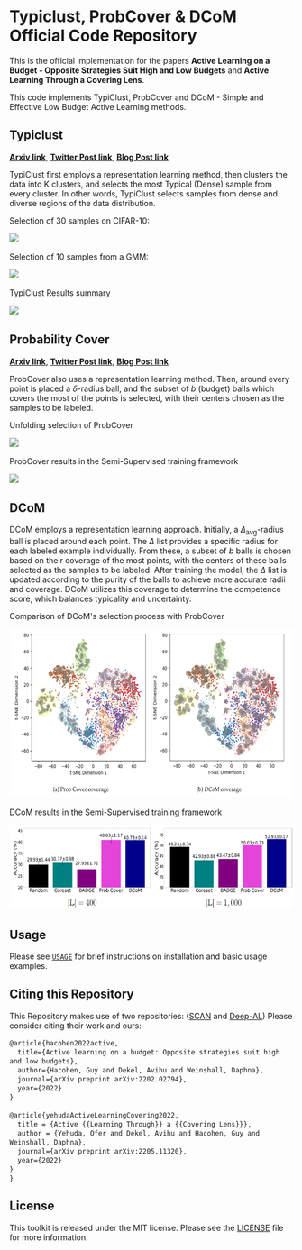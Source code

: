 # Typiclust, ProbCover & DCoM Official Code Repository


This is the official implementation for the papers **Active Learning on a Budget - Opposite Strategies Suit High and Low Budgets** and **Active Learning Through a Covering Lens**. 

This code implements TypiClust, ProbCover and DCoM - Simple and Effective Low Budget Active Learning methods.
## Typiclust

[**Arxiv link**](https://arxiv.org/abs/2202.02794), 
[**Twitter Post link**](https://twitter.com/AvihuDkl/status/1529385835694637058), 
[**Blog Post link**](https://avihu111.github.io/Active-Learning/)


TypiClust first employs a representation learning method, then clusters the data into K clusters, and selects the most Typical (Dense) sample from every cluster. In other words, TypiClust selects samples from dense and diverse regions of the data distribution.

Selection of 30 samples on CIFAR-10:

<img src="./cifar_selection.png" height="220">

Selection of 10 samples from a GMM:

<img src="./2d_selection_gif.gif" height="260">

TypiClust Results summary

<img src="./results.png" height="220">

## Probability Cover

[**Arxiv link**](https://arxiv.org/abs/2205.11320), 
[**Twitter Post link**](https://mobile.twitter.com/AvihuDkl/status/1579497337650839553), 
[**Blog Post link**](https://avihu111.github.io/Covering-Lens/)

ProbCover also uses a representation learning method. Then, around every point is placed a $\delta$-radius ball, and the subset of $b$ (budget) balls which covers the most of the points is selected, with their centers chosen as the samples to be labeled.

Unfolding selection of ProbCover

<img src="./probcover_selection.gif" height="260">

ProbCover results in the Semi-Supervised training framework

<img src="./probcover_semi.png" height="220">

## DCoM

DCoM employs a representation learning approach. Initially, a $\Delta_{\text{avg}}$-radius ball is placed around each point. The $\Delta$ list provides a specific radius for each labeled example individually. From these, a subset of $b$ balls is chosen based on their coverage of the most points, with the centers of these balls selected as the samples to be labeled. After training the model, the $\Delta$ list is updated according to the purity of the balls to achieve more accurate radii and coverage. DCoM utilizes this coverage to determine the competence score, which balances typicality and uncertainty.

Comparison of DCoM's selection process with ProbCover

<img src="./probcover_dcom_rep.png" height="300">

DCoM results in the Semi-Supervised training framework

<img src="./dcom_semi.png" height="150">

## Usage

Please see [`USAGE`](USAGE.md) for brief instructions on installation and basic usage examples.

## Citing this Repository
This Repository makes use of two repositories: ([SCAN](https://github.com/wvangansbeke/Unsupervised-Classification) and [Deep-AL](https://github.com/acl21/deep-active-learning-pytorch))
Please consider citing their work and ours:
```
@article{hacohen2022active,
  title={Active learning on a budget: Opposite strategies suit high and low budgets},
  author={Hacohen, Guy and Dekel, Avihu and Weinshall, Daphna},
  journal={arXiv preprint arXiv:2202.02794},
  year={2022}
}

@article{yehudaActiveLearningCovering2022,
  title = {Active {{Learning Through}} a {{Covering Lens}}},
  author = {Yehuda, Ofer and Dekel, Avihu and Hacohen, Guy and Weinshall, Daphna},
  journal={arXiv preprint arXiv:2205.11320},
  year={2022}
}
}
```

## License
This toolkit is released under the MIT license. Please see the [LICENSE](LICENSE) file for more information.
